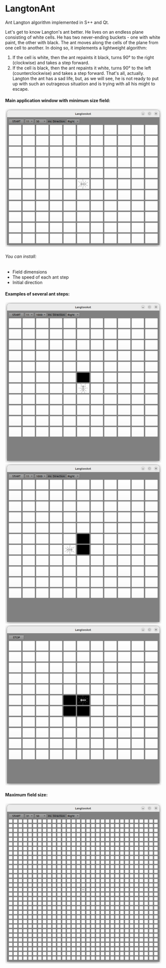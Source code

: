 # LangtonAnt

Ant Langton algorithm implemented in S++ and Qt.

Let's get to know Langton's ant better. He lives on an endless plane consisting of white cells. He has two never-ending buckets - one with white paint, the other with black. The ant moves along the cells of the plane from one cell to another. In doing so, it implements a lightweight algorithm:

1. If the cell is white, then the ant repaints it black, turns 90° to the right (clockwise) and takes a step forward.
2. If the cell is black, then the ant repaints it white, turns 90° to the left (counterclockwise) and takes a step forward.
That's all, actually. Langton the ant has a sad life, but, as we will see, he is not ready to put up with such an outrageous situation and is trying with all his might to escape.

#### Main application window with minimum size field:
![img1](img/min_field.png)

###### You can install:
- Field dimensions
- The speed of each ant step
- Initial direction

#### Examples of several ant steps:
![img1](img/step1.png)
![img1](img/step2.png)
![img1](img/step3.png)


#### Maximum field size:
![img1](img/max_field.png)